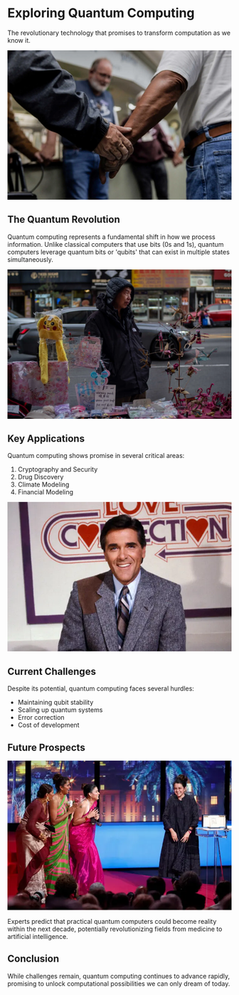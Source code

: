 # Exploring Quantum Computing

The revolutionary technology that promises to transform computation as we know it.

![Quantum Computer](news2.webp)

## The Quantum Revolution

Quantum computing represents a fundamental shift in how we process information. Unlike classical computers that use bits (0s and 1s), quantum computers leverage quantum bits or 'qubits' that can exist in multiple states simultaneously.

![Quantum Bits Visualization](news3.webp)

## Key Applications

Quantum computing shows promise in several critical areas:

1. Cryptography and Security
2. Drug Discovery
3. Climate Modeling
4. Financial Modeling

![Research Lab](news4.webp)

## Current Challenges

Despite its potential, quantum computing faces several hurdles:

- Maintaining qubit stability
- Scaling up quantum systems
- Error correction
- Cost of development

## Future Prospects

![Future Computing](news5.webp)

Experts predict that practical quantum computers could become reality within the next decade, potentially revolutionizing fields from medicine to artificial intelligence.

## Conclusion

While challenges remain, quantum computing continues to advance rapidly, promising to unlock computational possibilities we can only dream of today.